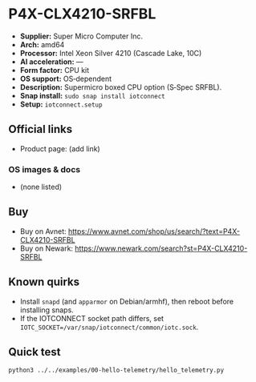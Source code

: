 # P4X-CLX4210-SRFBL

- **Supplier:** Super Micro Computer  Inc.
- **Arch:** amd64
- **Processor:** Intel Xeon Silver 4210 (Cascade Lake, 10C)
- **AI acceleration:** —
- **Form factor:** CPU kit
- **OS support:** OS‑dependent
- **Description:** Supermicro boxed CPU option (S‑Spec SRFBL).
- **Snap install:** `sudo snap install iotconnect`
- **Setup:** `iotconnect.setup`

## Official links
- Product page: (add link)

### OS images & docs
- (none listed)

## Buy
- Buy on Avnet: https://www.avnet.com/shop/us/search/?text=P4X-CLX4210-SRFBL
- Buy on Newark: https://www.newark.com/search?st=P4X-CLX4210-SRFBL

## Known quirks
- Install `snapd` (and `apparmor` on Debian/armhf), then reboot before installing snaps.
- If the IOTCONNECT socket path differs, set `IOTC_SOCKET=/var/snap/iotconnect/common/iotc.sock`.

## Quick test
```bash
python3 ../../examples/00-hello-telemetry/hello_telemetry.py
```
